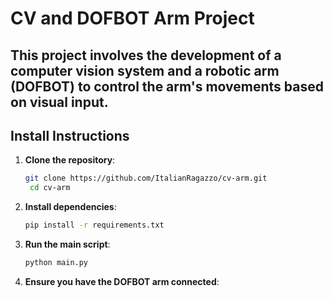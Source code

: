 # CV and DOFBOT Arm Project

## This project involves the development of a computer vision system and a robotic arm (DOFBOT) to control the arm's movements based on visual input.
## Install Instructions
1. **Clone the repository**:
   ```bash
   git clone https://github.com/ItalianRagazzo/cv-arm.git
    cd cv-arm
    ```
2. **Install dependencies**:
    ```bash
    pip install -r requirements.txt
    ```
3. **Run the main script**:
    ```bash
    python main.py
    ```
4. **Ensure you have the DOFBOT arm connected**:
